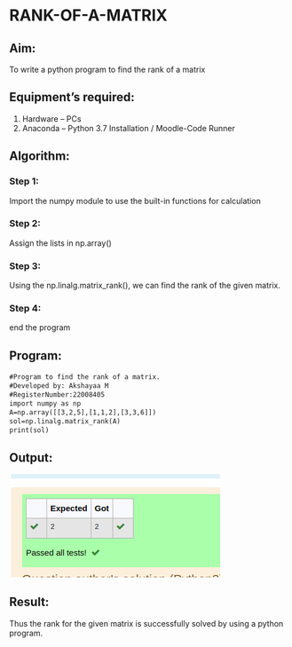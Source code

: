 # RANK-OF-A-MATRIX
## Aim:
To write a python program to find the rank of a matrix
## Equipment’s required:
1. 	Hardware – PCs
2. 	Anaconda – Python 3.7 Installation / Moodle-Code Runner
## Algorithm:
### Step 1: 
Import the numpy module to use the built-in functions for calculation
### Step 2: 
 Assign the lists in np.array()
### Step 3:

 Using the np.linalg.matrix_rank(), we can find the rank of the given matrix.

### Step 4: 
end the program
## Program:
```
#Program to find the rank of a matrix.
#Developed by: Akshayaa M
#RegisterNumber:22008405
import numpy as np
A=np.array([[3,2,5],[1,1,2],[3,3,6]])
sol=np.linalg.matrix_rank(A)
print(sol)
```
## Output:
![rank-of-a-matrix](rank.png)

## Result:

Thus the rank for the given matrix is successfully solved by  using a python program.

